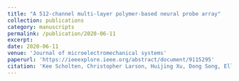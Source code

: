 ```yaml
---
title: "A 512-channel multi-layer polymer-based neural probe array"
collection: publications
category: manuscripts
permalink: /publication/2020-06-11
excerpt: 
date: 2020-06-11
venue: 'Journal of microelectromechanical systems'
paperurl: 'https://ieeexplore.ieee.org/abstract/document/9115295'
citation: 'Kee Scholten, Christopher Larson, Huijing Xu, Dong Song, Ellis Meng. (2020). &quot;A 512-channel multi-layer polymer-based neural probe array.&quot; <i>Journal of microelectromechanical systems</i>. 29(5).'
---
```

<!--The contents above will be part of a list of publications, if the user clicks the link for the publication than the contents of section will be rendered as a full page, allowing you to provide more information about the paper for the reader. When publications are displayed as a single page, the contents of the above "citation" field will automatically be included below this section in a smaller font.-->

